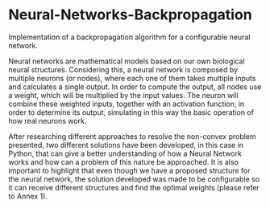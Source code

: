 # Neural-Networks-Backpropagation

Implementation of a backpropagation algorithm for a configurable neural network.

Neural networks are mathematical models based on our own biological neural structures. Considering this, a neural network is composed by multiple neurons (or nodes), where each one of them takes multiple inputs and calculates a single output. In order to compute the output, all nodes use a weight, which will be multiplied by the input values. The neuron will combine these weighted inputs, together with an activation function, in order to determine its output, simulating in this way the basic operation of how real neurons work.

After researching different approaches to resolve the non-convex problem presented, two different solutions have been developed, in this case in Python, that can give a better understanding of how a Neural Network works and how can a problem of this nature be approached. It is also important to highlight that even though we have a proposed structure for the neural network, the solution developed was made to be configurable so it can receive different structures and find the optimal weights (please refer to Annex 1).
